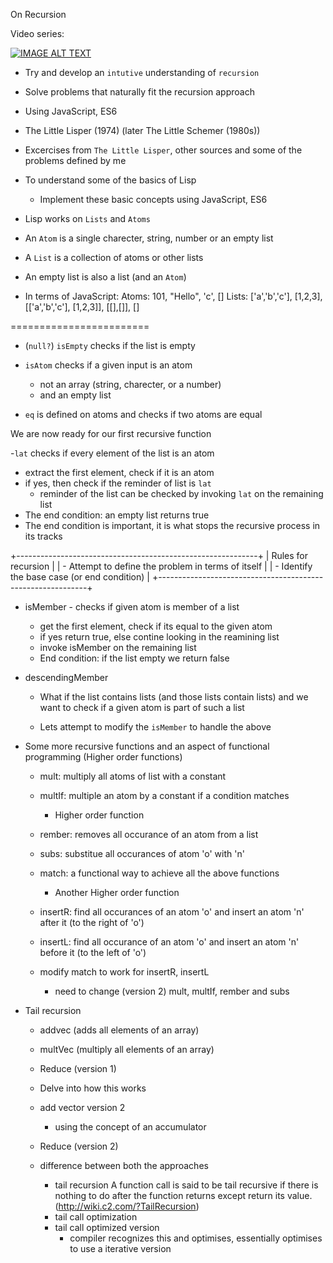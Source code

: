 On Recursion

Video series:

[![IMAGE ALT TEXT](http://img.youtube.com/vi/1LFfkJ0Vu1E/0.jpg)](https://www.youtube.com/watch?v=1LFfkJ0Vu1E&list=PLnc-9WSlJzpfhubE5plSu4LXZbvoreCV7&ab_channel=paperandpen-softwaredesign "Design of faulet tolerant Job queue - Jobber")



- Try and develop an `intutive` understanding of `recursion`
- Solve problems that naturally fit the recursion approach 
- Using JavaScript, ES6

- The Little Lisper (1974) (later The Little Schemer (1980s))

- Excercises from `The Little Lisper`, 
    other sources and some of the problems defined by me

- To understand some of the basics of Lisp
    - Implement these basic concepts using JavaScript, ES6

- Lisp works on `Lists` and `Atoms`
- An `Atom` is a single charecter, string, number or an empty list
- A `List` is a collection of atoms or other lists
- An empty list is also a list (and an `Atom`)

- In terms of JavaScript:
    Atoms: 101, "Hello", 'c', []
    Lists: ['a','b','c'], [1,2,3], [['a','b','c'], [1,2,3]], [[],[]], []

========================
- (`null?`) `isEmpty` checks if the list is empty

- `isAtom` checks if a given input is an atom
    - not an array (string, charecter, or a number)
    - and an empty list

- `eq` is defined on atoms and checks if two atoms are equal


We are now ready for our first recursive function

-`lat` checks if every element of the list is an atom

- extract the first element, check if it is an atom
- if yes, then check if the reminder of list is `lat`
     - reminder of the list can be checked by invoking `lat` on the remaining list
- The end condition: an empty list returns true
- The end condition is important, it is what stops the recursive process in its tracks

+------------------------------------------------------------+
| Rules for recursion                                        |
|   - Attempt to define the problem in terms of itself       |
|   - Identify the base case (or end condition)              |
+------------------------------------------------------------+


- isMember - checks if given atom is member of a list
    - get the first element, check if its equal to the given atom
    - if yes return true, else contine looking in the reamining list
    - invoke isMember on the remaining list
    - End condition: if the list empty we return false


- descendingMember 
    - What if the list contains lists (and those lists contain lists)
        and we want to check if a given atom is part of such a list

    - Lets attempt to modify the `isMember` to handle the above



- Some more recursive functions 
    and an aspect of functional programming (Higher order functions)

    - mult: multiply all atoms of list with a constant
    - multIf: multiple an atom by a constant if a condition matches 
        - Higher order function

    - rember: removes all occurance of an atom from a list
    - subs: substitue all occurances of atom 'o' with 'n'

    - match: a functional way to achieve all the above functions
        - Another Higher order function

    - insertR: find all occurances of an atom 'o' 
        and insert an atom 'n' after it (to the right of 'o')
    - insertL: find all occurance of an atom 'o' 
        and insert an atom 'n' before it (to the left of 'o')

    - modify match to work for insertR, insertL
        - need to change (version 2) mult, multIf, rember and subs
    

- Tail recursion

    - addvec (adds all elements of an array) 
    - multVec (multiply all elements of an array)
    - Reduce (version 1)
    - Delve into how this works

    - add vector version 2
        - using the concept of an accumulator
    - Reduce (version 2)
    - difference between both the approaches
        - tail recursion
            A function call is said to be tail recursive if there is nothing to do after the function returns except return its value. (http://wiki.c2.com/?TailRecursion)
        - tail call optimization
        - tail call optimized version
            - compiler recognizes this and optimises, essentially optimises to use a iterative version 
    
    

    


    





